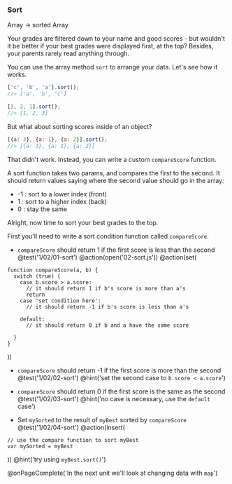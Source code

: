 ### Sort
Array -> sorted Array

Your grades are filtered down to your name and good scores - but wouldn't it be better if your best grades were displayed first, at the top? Besides, your parents rarely read anything through.

You can use the array method `sort` to arrange your data. Let's see how it works.

```js
['c', 'b', 'a'].sort();
//> ['a', 'b', 'c']

[3, 2, 1].sort();
//> [1, 2, 3]
```

But what about sorting scores inside of an object?

```js
[{a: 3}, {a: 1}, {a: 2}].sort();
//> [{a: 3}, {a: 1}, {a: 2}]
```

That didn't work. Instead, you can write a custom `compareScore` function.

A sort function takes two params, and compares the first to the second. It should return values saying where the second value should go in the array:

  * -1 : sort to a lower index (front)
  * 1 : sort to a higher index (back)
  * 0 : stay the same

Alright, now time to sort your best grades to the top.

First you'll need to write a sort condition function called `compareScore`.

+ `compareScore` should return 1 if the first score is less than the second
@test('1/02/01-sort')
@action(open('02-sort.js'))
@action(set(
```
function compareScore(a, b) {
  switch (true) {
    case b.score > a.score:
      // it should return 1 if b's score is more than a's
      return
    case 'set condition here':
      // it should return -1 if b's score is less than a's

    default:
      // it should return 0 if b and a have the same score

  }
}
```
))
+ `compareScore` should return -1 if the first score is more than the second
@test('1/02/02-sort')
@hint('set the second case to `b.score < a.score`')

+ `compareScore` should return 0 if the first score is the same as the second
@test('1/02/03-sort')
@hint('no case is necessary, use the `default` case')

+ Set `mySorted` to the result of `myBest` sorted by `compareScore`
@test('1/02/04-sort')
@action(insert(
```
// use the compare function to sort myBest
var mySorted = myBest
```
))
@hint('try using `myBest.sort()`')

@onPageComplete('In the next unit we'll look at changing data with `map`')
